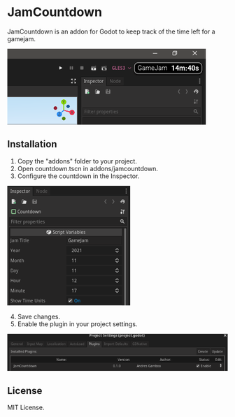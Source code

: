 # JamCountdown

JamCountdown is an addon for Godot to keep track of the time left for a gamejam.

![Alt text](screenshots/image3.png?raw=true "Title")

## Installation

1. Copy the "addons" folder to your project.
2. Open countdown.tscn in addons/jamcountdown.
3. Configure the countdown in the Inspector.

![Alt text](screenshots/image1.png?raw=true "Title")

4. Save changes.
5. Enable the plugin in your project settings.

![Alt text](screenshots/image2.png?raw=true "Title")

## License

MIT License.
